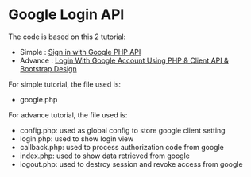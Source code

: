 # Google Login API

The code is based on this 2 tutorial:
- Simple : [Sign in with Google PHP API](https://www.youtube.com/watch?v=lAqOZ3nXG7o)
- Advance : [Login With Google Account Using PHP & Client API & Bootstrap Design](https://www.youtube.com/watch?v=hazMyK_cnzk&t=916s)

For simple tutorial, the file used is:
- google.php

For advance tutorial, the file used is:
- config.php: used as global config to store google client setting
- login.php: used to show login view
- callback.php: used to process authorization code from google
- index.php: used to show data retrieved from google
- logout.php: used to destroy session and revoke access from google